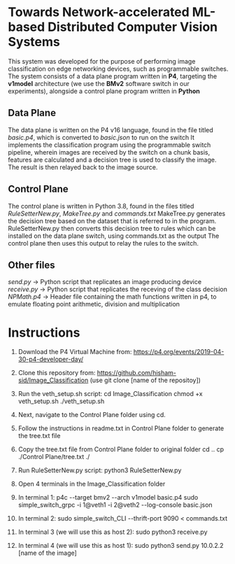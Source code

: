 #  Towards Network-accelerated ML-based Distributed Computer Vision Systems

This system was developed for the purpose of performing image classification on edge networking devices, such as programmable switches. The system consists of a data plane program written in **P4**, targeting the **v1model** architecture (we use
the **BMv2** software switch in our experiments), alongside a control plane program written in **Python**

## Data Plane
The data plane is written on the P4 v16 language, found in the file titled *basic.p4*, which is converted to *basic.json* to run on the switch
It implements the classification program using the programmable switch pipeline, wherein images are received by the switch on a chunk basis, features are calculated and a decision tree is used to classify the image. The result is then relayed back to the image source.

## Control Plane
The control plane is written in Python 3.8, found in the files titled *RuleSetterNew.py*, *MakeTree.py* and *commands.txt*
MakeTree.py generates the decision tree based on the dataset that is referred to in the program.
RuleSetterNew.py then converts this decision tree to rules which can be installed on the data plane switch, using commands.txt as the output
The control plane then uses this output to relay the rules to the switch.

## Other files
*send.py* -> Python script that replicates an image producing device
*receive.py* -> Python script that replicates the receving of the class decision
*NPMath.p4* -> Header file containing the math functions written in p4, to emulate floating point arithmetic, division and multiplication


# Instructions

1. Download the P4 Virtual Machine from: https://p4.org/events/2019-04-30-p4-developer-day/

2. Clone this repository from: https://github.com/hisham-sid/Image_Classification
  (use git clone [name of the repositoy])

3. Run the veth_setup.sh script:
  cd Image_Classification
  chmod +x veth_setup.sh
  ./veth_setup.sh
  
4. Next, navigate to the Control Plane folder using cd.
5. Follow the instructions in readme.txt in Control Plane folder to generate the tree.txt file
6. Copy the tree.txt file from Control Plane folder to original folder
  cd ..
  cp ./Control Plane/tree.txt ./
7. Run RuleSetterNew.py script:
 python3 RuleSetterNew.py
8. Open 4 terminals in the Image_Classification folder
9. In terminal 1:
  p4c --target bmv2 --arch v1model basic.p4
  sudo simple_switch_grpc -i 1@veth1 -i 2@veth2 --log-console basic.json
10. In terminal 2:
  sudo simple_switch_CLI --thrift-port 9090 < commands.txt
11. In terminal 3 (we will use this as host 2):
  sudo python3 receive.py
12. In terminal 4 (we will use this as host 1):
  sudo python3 send.py 10.0.2.2 [name of the image]
